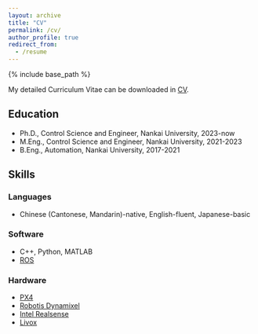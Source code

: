```yaml
---
layout: archive
title: "CV"
permalink: /cv/
author_profile: true
redirect_from:
  - /resume
---
```


{% include base_path %}

My detailed Curriculum Vitae can be downloaded in [CV](/files/ZZP_CV.pdf).

## Education

* Ph.D., Control Science and Engineer, Nankai University, 2023-now
* M.Eng., Control Science and Engineer, Nankai University, 2021-2023
* B.Eng., Automation, Nankai University, 2017-2021

## Skills

### Languages

* Chinese (Cantonese, Mandarin)-native, English-fluent, Japanese-basic

### Software

* C++, Python, MATLAB
* [ROS](https://wiki.ros.org/)

### Hardware

* [PX4](https://px4.io/)
* [Robotis Dynamixel](https://emanual.robotis.com/)
* [Intel Realsense](https://www.intelrealsense.com/depth-camera-d435i/)
* [Livox](https://www.livoxtech.com/cn/mid-360)
